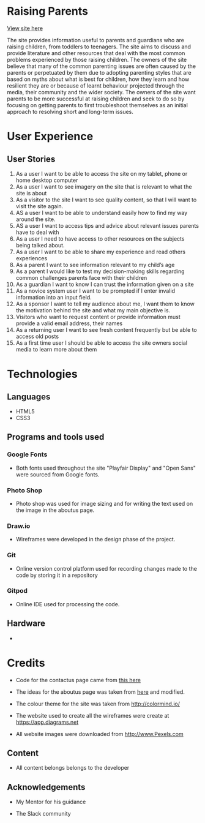 # Raising Parents 

[View site here](https://lavlen.github.io/raising-parents/)

The site provides information useful to parents and guardians who are raising children, from toddlers to teenagers. The site aims to discuss and provide literature and other resources that deal with the most common problems experienced by those raising children. The owners of the site believe that many of the common parenting issues are often caused by the parents or perpetuated by them due to adopting parenting styles that are based on myths about what is best for children, how they learn and how resilient they are or because of learnt behaviour projected through the media, their community and the wider society. 
The owners of the site want parents to be more successful at raising children and seek to do so by focusing on getting parents to first troubleshoot themselves as an initial approach to resolving short and long-term issues.  

# User Experience 

## User Stories 

1.  As a user I want to be able to access the site on my tablet, phone or home desktop computer
2.	As a user I want to see imagery on the site that is relevant to what the site is about
3.	As a visitor to the site I want to see quality content, so that I will want to visit the site again.
4.	AS a user I want to be able to understand easily how to find my way around the site.
5.	AS a user I want to access tips and advice about relevant issues parents have to deal with
6.	As a user I need to have access to other resources on the subjects being talked about.
7.	As a user I want to be able to share my experience and read others experiences
8.	As a parent I want to see information relevant to my child’s age
9.	As a parent I would like to test my decision-making skills regarding common challenges parents face with their children
10.	As a guardian I want to know I can trust the information given on a site
11.	As a novice system user I want to be prompted if I enter invalid information into an input field.
12.	As a sponsor I want to tell my audience about me, I want them to know the motivation behind the site and what my main objective is. 
13.	Visitors who want to request content or provide information must provide a valid email address, their names 
14. As a returning user I want to see fresh content frequently but be able to access old posts
15. As a first time user I should be able to access the site owners social media to learn more about them

# Technologies
##    Languages
*   HTML5
*   CSS3

##  Programs and tools used
### Google Fonts
*   Both fonts used throughout the site "Playfair Display" and "Open Sans" were sourced from Google fonts.

### Photo Shop
*   Photo shop was used for image sizing and for writing the text used on the image in the aboutus page. 

### Draw.io
*   Wireframes were developed in the design phase of the project.

### Git
*   Online version control platform used for recording changes made to the code by storing it in a repository

### Gitpod
*   Online IDE used for processing the code.

##  Hardware
*   

# Credits
*	Code for the contactus page came from [this here](https://www.youtube.com/watch?v=aPnEAVo3z-I&t=1162s)

*	The ideas for the aboutus page was taken from [here](https://www.youtube.com/watch?v=ESrzDqvQuQk&list=PLCdDEkzX4jY8TaVOYEvG9WNPyZA97ZMwV&index=5) and modified.

*	The colour theme for the site was taken from http://colormind.io/

*	The website used to create all the wireframes were create at https://app.diagrams.net

*   All website images were downloaded from http://www.Pexels.com

## Content
*   All content belongs belongs to the developer

## Acknowledgements
*   My Mentor for his guidance

*	The Slack community



